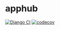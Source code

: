 # apphub

[![Django CI](https://github.com/wujianguo/apphub/actions/workflows/django.yml/badge.svg)](https://github.com/wujianguo/apphub/actions/workflows/django.yml)
[![codecov](https://codecov.io/gh/wujianguo/apphub/branch/main/graph/badge.svg?token=bvVfssLQbK)](https://codecov.io/gh/wujianguo/apphub)